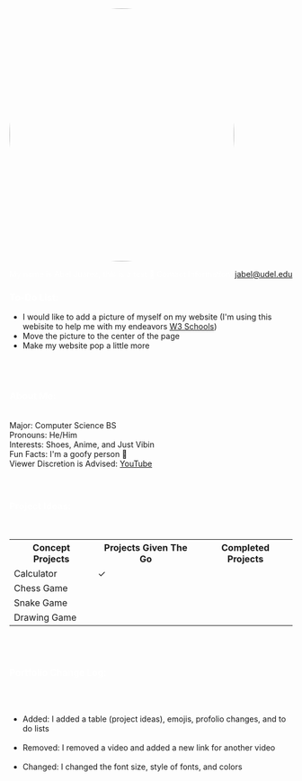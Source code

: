 <style>
<!--- body {background-color: powderblue;} --->
h1   {color: white;}
h2   {color: white;}
h3   {color: white;}
p    {color: white;}
img {
  border-radius: 50%;
}
</style>



<img src="https://scontent-lga3-1.xx.fbcdn.net/v/t1.6435-9/196682676_1792660774229409_8973330394025719252_n.jpg?_nc_cat=106&ccb=1-5&_nc_sid=09cbfe&_nc_ohc=h8Vrrb9f0HwAX9FAyel&_nc_ht=scontent-lga3-1.xx&oh=baa1401d6bcb3b476565778555531e8b&oe=615DC9D8" width= "400" height= "450" class= "center">

<p1>My name is Abel Juarez, this is a test &#127830;<p1>
<p1>Contact Information: </p1> <a href = "jabel@udel.edu">jabel@udel.edu</a>

<h3>To-Do List: </h3>
<!--- Bullet points --->
<ul>
  <li>I would like to add a picture of myself on my website (I'm using this webisite to help me with my endeavors <a href = "https://www.w3schools.com/html/html_images.asp">W3 Schools</a>)</li>
  <li>Move the picture to the center of the page</li>
  <li>Make my website pop a little more</li>
</ul>

<span style="white-space: pre-line">

<h3>About Me:</h3>
<p1>Major: Computer Science BS<p1>
<p1>Pronouns: He/Him<p1>
<p1>Interests: Shoes, Anime, and Just Vibin<p1>
<p1>Fun Facts: I'm a goofy person	&#129313;</p1>
<p1>Viewer Discretion is Advised: </p1> <a href="https://www.youtube.com/watch?v=QiCpsIS90F0">YouTube</a>
<span style="white-space: pre-line">
  
<h3>Project Ideas: </h3>
<table>
  <tr>
    <th>Concept Projects</th>
    <th>Projects Given The Go</th>
    <th>Completed Projects</th>
  </tr>
  <tr>
    <td>Calculator</td>
    <td>&#10003;</td>
    <td></td>
  </tr>
  <tr>
    <td>Chess Game</td>
    <td></td>
    <td></td>
  </tr>
  <tr>
    <td>Snake Game</td>
    <td></td>
    <td></td>
  </tr>
  <tr>
    <td>Drawing Game</td>
    <td></td>
    <td></td>
  </tr>
</table>  
  
<h3>Portfolio Change Log: </h3>
<ul>
  <li>Added: I added a table (project ideas), emojis, profolio changes, and to do lists</li>
  <li>Removed: I removed a video and added a new link for another video</li>
  <li>Changed: I changed the font size, style of fonts, and colors</li>
</ul>

